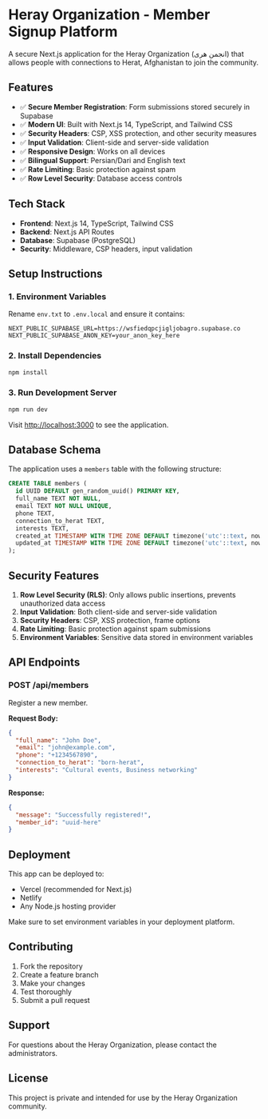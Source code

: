 # Heray Organization - Member Signup Platform

A secure Next.js application for the Heray Organization (انجمن هری) that allows people with connections to Herat, Afghanistan to join the community.

## Features

- ✅ **Secure Member Registration**: Form submissions stored securely in Supabase
- ✅ **Modern UI**: Built with Next.js 14, TypeScript, and Tailwind CSS
- ✅ **Security Headers**: CSP, XSS protection, and other security measures
- ✅ **Input Validation**: Client-side and server-side validation
- ✅ **Responsive Design**: Works on all devices
- ✅ **Bilingual Support**: Persian/Dari and English text
- ✅ **Rate Limiting**: Basic protection against spam
- ✅ **Row Level Security**: Database access controls

## Tech Stack

- **Frontend**: Next.js 14, TypeScript, Tailwind CSS
- **Backend**: Next.js API Routes
- **Database**: Supabase (PostgreSQL)
- **Security**: Middleware, CSP headers, input validation

## Setup Instructions

### 1. Environment Variables

Rename `env.txt` to `.env.local` and ensure it contains:

```env
NEXT_PUBLIC_SUPABASE_URL=https://wsfiedqpcjigljobagro.supabase.co
NEXT_PUBLIC_SUPABASE_ANON_KEY=your_anon_key_here
```

### 2. Install Dependencies

```bash
npm install
```

### 3. Run Development Server

```bash
npm run dev
```

Visit [http://localhost:3000](http://localhost:3000) to see the application.

## Database Schema

The application uses a `members` table with the following structure:

```sql
CREATE TABLE members (
  id UUID DEFAULT gen_random_uuid() PRIMARY KEY,
  full_name TEXT NOT NULL,
  email TEXT NOT NULL UNIQUE,
  phone TEXT,
  connection_to_herat TEXT,
  interests TEXT,
  created_at TIMESTAMP WITH TIME ZONE DEFAULT timezone('utc'::text, now()) NOT NULL,
  updated_at TIMESTAMP WITH TIME ZONE DEFAULT timezone('utc'::text, now()) NOT NULL
);
```

## Security Features

1. **Row Level Security (RLS)**: Only allows public insertions, prevents unauthorized data access
2. **Input Validation**: Both client-side and server-side validation
3. **Security Headers**: CSP, XSS protection, frame options
4. **Rate Limiting**: Basic protection against spam submissions
5. **Environment Variables**: Sensitive data stored in environment variables

## API Endpoints

### POST /api/members

Register a new member.

**Request Body:**
```json
{
  "full_name": "John Doe",
  "email": "john@example.com",
  "phone": "+1234567890",
  "connection_to_herat": "born-herat",
  "interests": "Cultural events, Business networking"
}
```

**Response:**
```json
{
  "message": "Successfully registered!",
  "member_id": "uuid-here"
}
```

## Deployment

This app can be deployed to:
- Vercel (recommended for Next.js)
- Netlify
- Any Node.js hosting provider

Make sure to set environment variables in your deployment platform.

## Contributing

1. Fork the repository
2. Create a feature branch
3. Make your changes
4. Test thoroughly
5. Submit a pull request

## Support

For questions about the Heray Organization, please contact the administrators.

## License

This project is private and intended for use by the Heray Organization community.

